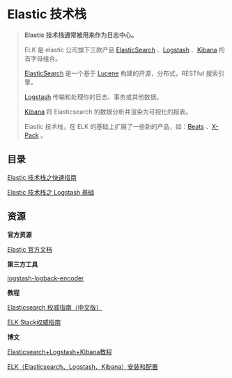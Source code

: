 # Elastic 技术栈

> **Elastic 技术栈通常被用来作为日志中心。**
>
> ELK 是 elastic 公司旗下三款产品 [ElasticSearch](https://www.elastic.co/products/elasticsearch) 、[Logstash](https://www.elastic.co/products/logstash) 、[Kibana](https://www.elastic.co/products/kibana) 的首字母组合。
>
> [ElasticSearch](https://www.elastic.co/products/elasticsearch) 是一个基于 [Lucene](http://lucene.apache.org/core/documentation.html) 构建的开源，分布式，RESTful 搜索引擎。
>
> [Logstash](https://www.elastic.co/products/logstash) 传输和处理你的日志、事务或其他数据。
>
> [Kibana](https://www.elastic.co/products/kibana) 将 Elasticsearch 的数据分析并渲染为可视化的报表。
>
> Elastic 技术栈，在 ELK 的基础上扩展了一些新的产品，如：[Beats](https://www.elastic.co/products/beats) 、[X-Pack](https://www.elastic.co/products/x-pack) 。

## 目录

[Elastic 技术栈之快速指南](elastic-quickstart.md)

[Elastic 技术栈之 Logstash 基础](elastic-logstash.md)

## 资源

**官方资源**

[Elastic 官方文档](https://www.elastic.co/guide/index.html)

**第三方工具**

[logstash-logback-encoder](https://github.com/logstash/logstash-logback-encoder)

**教程**

[Elasticsearch 权威指南（中文版）](https://es.xiaoleilu.com/index.html)

[ELK Stack权威指南](https://github.com/chenryn/logstash-best-practice-cn)

**博文**

[Elasticsearch+Logstash+Kibana教程](https://www.cnblogs.com/xing901022/p/4704319.html)

[ELK（Elasticsearch、Logstash、Kibana）安装和配置](https://github.com/judasn/Linux-Tutorial/blob/master/ELK-Install-And-Settings.md)


